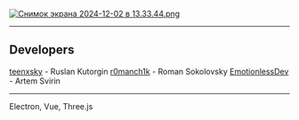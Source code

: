 [![Снимок экрана 2024-12-02 в 13.33.44.png](https://s.iimg.su/s/02/LU1gfmZg8yCNGWOr8FRp8sn0rkKgDmMFANvPM37u.png)](https://iimg.su/i/TChs2)

--- 

## **Developers**


[teenxsky](https://github.com/teenxsky) - Ruslan Kutorgin
[r0manch1k](https://github.com/r0manch1k) - Roman Sokolovsky 
[EmotionlessDev](https://github.com/EmotionlessDev) - Artem Svirin

 ---
 
Electron, Vue, Three.js
